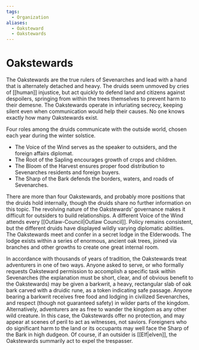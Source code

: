 ```yaml
---
tags:
  - Organization
aliases:
  - Oaksteward
  - Oakstewards
---
```

# Oakstewards
The Oakstewards are the true rulers of Sevenarches and lead with a hand that is alternately detached and heavy. The druids seem unmoved by cries of [[human]] injustice, but act quickly to defend land and citizens against despoilers, springing from within the trees themselves to prevent harm to their demesne. The Oakstewards operate in infuriating secrecy, keeping silent even when communication would help their causes. No one knows exactly how many Oakstewards exist. 

Four roles among the druids communicate with the outside world, chosen each year during the winter solstice. 
* The Voice of the Wind serves as the speaker to outsiders, and the foreign affairs diplomat. 
* The Root of the Sapling encourages growth of crops and children. 
* The Bloom of the Harvest ensures proper food distribution to Sevenarches residents and foreign buyers. 
* The Sharp of the Bark defends the borders, waters, and roads of Sevenarches. 

There are more than four Oakstewards, and probably more positions that the druids hold internally, though the druids share no further information on this topic. The revolving nature of the Oakstewards’ governance makes it difficult for outsiders to build relationships. A different Voice of the Wind attends every [[Outlaw-Council|Outlaw Council]]. Policy remains consistent, but the different druids have displayed wildly varying diplomatic abilities. The Oakstewards meet and confer in a secret lodge in the Elderwoods. The lodge exists within a series of enormous, ancient oak trees, joined via branches and other growths to create one great internal room.

In accordance with thousands of years of tradition, the Oakstewards treat adventurers in one of two ways. Anyone asked to serve, or who formally requests Oaksteward permission to accomplish a specific task within Sevenarches (the explanation must be short, clear, and of obvious benefit to the Oakstewards) may be given a barkwrit, a heavy, rectangular slab of oak bark carved with a druidic rune, as a token indicating safe passage. Anyone bearing a barkwrit receives free food and lodging in civilized Sevenarches, and respect (though not guaranteed safety) in wilder parts of the kingdom. Alternatively, adventurers are as free to wander the kingdom as any other wild creature. In this case, the Oakstewards offer no protection, and may appear at scenes of peril to act as witnesses, not saviors. Foreigners who do significant harm to the land or its occupants may well face the Sharp of the Bark in high dudgeon. Of course, if an outsider is [[Elf|elven]], the Oakstewards summarily act to expel the trespasser.